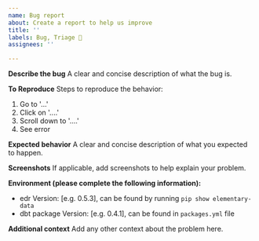 ```yaml
---
name: Bug report
about: Create a report to help us improve
title: ''
labels: Bug, Triage 👀
assignees: ''

---
```


**Describe the bug**
A clear and concise description of what the bug is.

**To Reproduce**
Steps to reproduce the behavior:
1. Go to '...'
2. Click on '....'
3. Scroll down to '....'
4. See error

**Expected behavior**
A clear and concise description of what you expected to happen.

**Screenshots**
If applicable, add screenshots to help explain your problem.

**Environment (please complete the following information):**
 - edr Version: [e.g. 0.5.3], can be found by running `pip show elementary-data`
 - dbt package Version: [e.g. 0.4.1], can be found in `packages.yml` file

**Additional context**
Add any other context about the problem here.
